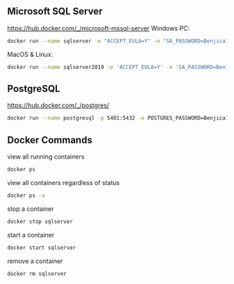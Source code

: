 ## Microsoft SQL Server
https://hub.docker.com/_/microsoft-mssql-server
Windows PC:
```sh
docker run --name sqlserver -e "ACCEPT_EULA=Y" -e "SA_PASSWORD=Benjica1!" -p 1401:1433 -d mcr.microsoft.com/mssql/server:2019-latest
```
MacOS & Linux:
```sh
docker run --name sqlserver2019 -e 'ACCEPT_EULA=Y' -e 'SA_PASSWORD=Benjica1!' -p 1401:1433 -d mcr.microsoft.com/mssql/server:2019-latest
```

## PostgreSQL
https://hub.docker.com/_/postgres/
```sh
docker run --name postgresql -p 5401:5432 -e POSTGRES_PASSWORD=Benjica1! -d postgres:latest
```
## Docker Commands
view all running containers
```sh
docker ps
```
view all containers regardless of status
```sh
docker ps -a
```
stop a container
```sh
docker stop sqlserver
```
start a container
```sh
docker start sqlserver
```
remove a container
```sh
docker rm sqlserver
```
